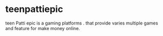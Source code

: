 # teenpattiepic
teen Patti epic is  a gaming platforms . that provide varies multiple games and feature for make money online.
